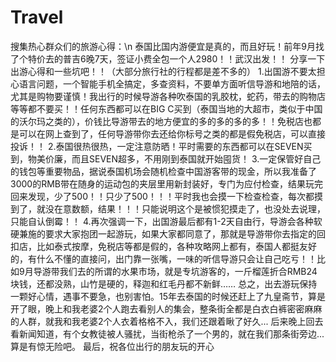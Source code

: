 # Travel
搜集热心群众们的旅游心得：\n
泰国比国内游便宜是真的，而且好玩！前年9月找了个特价去的普吉6晚7天，签证小费全包一个人2980！！武汉出发！！
分享一下出游心得和一些坑吧！！（大部分旅行社的行程都是差不多的）
1.出国游不要太担心语言问题，一个智能手机全搞定，多查资料，不要单方面听信导游和地陪的话，尤其是购物要谨慎！我出行的时候导游各种吹泰国的乳胶枕，蛇药，带去的购物店等等都不要买！！任何东西都可以在BIG
C买到（泰国当地的大超市，类似于中国的沃尔玛之类的），价钱比导游带去的地方便宜的多的多的多的多！！免税店也都是可以在网上查到了，任何导游带你去还给你标号之类的都是假免税店，可以直接投诉！！
2.泰国很热很热，一定注意防晒！平时需要的东西都可以在SEVEN买到，物美价廉，而且SEVEN超多，不用刚到泰国就开始囤货！
3.一定保管好自己的钱包等重要物品，据说泰国机场会随机检查中国游客带的现金，所以我准备了3000的RMB带在随身的运动包的夹层里用新封装好，专门为应付检查，结果玩完回来发现，少了500！！只少了500！！！平时我也会摸一下检查检查，每次都摸到了，就没在意数额，结果！！！只能说明这个是被惯犯摸走了，也没处去说理，只能自认倒霉！！
4.再次强调一下，出国游最后都有1-2天自由行，导游会各种软硬兼施的要求大家抱团一起游玩，如果大家都同意了，那就是导游带你去指定的回扣店，比如泰式按摩，免税店等都是假的，各种攻略网上都有，泰国人都挺友好的，有什么不懂的直接问，出门靠一张嘴，一味的听信导游只会让自己吃亏！！比如9月导游带我们去的所谓的水果市场，就是专坑游客的，一斤榴莲折合RMB24块钱，还都没熟，山竹是硬的，释迦和红毛丹都不新鲜……
总之，出去游玩保持一颗好心情，遇事不要急，也别害怕。15年去泰国的时候还赶上了九皇斋节，算是开了眼，晚上和我老婆2个人跑去看别人的集会，整条街全都是白衣白裤密密麻麻的人群，就我和我老婆2个人衣着格格不入，我们还跟着瞅了好久... 后来晚上回去看新闻知道，有个女教徒被人骚扰，当街枪杀了一个男的，就在我们那条街旁边...算是有惊无险吧。
最后，祝各位出行的朋友玩的开心
